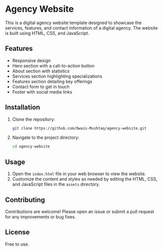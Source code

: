 # Agency Website

This is a digital agency website template designed to showcase the services, features, and contact information of a digital agency. The website is built using HTML, CSS, and JavaScript.

## Features

- Responsive design
- Hero section with a call-to-action button
- About section with statistics
- Services section highlighting specializations
- Features section detailing key offerings
- Contact form to get in touch
- Footer with social media links

## Installation

1. Clone the repository:
   ```sh
   git clone https://github.com/Owais-Mushtaq/agency-website.git
   ```
2. Navigate to the project directory:
   ```sh
   cd agency-website
   ```

## Usage

1. Open the `index.html` file in your web browser to view the website.
2. Customize the content and styles as needed by editing the HTML, CSS, and JavaScript files in the `assets` directory.

## Contributing

Contributions are welcome! Please open an issue or submit a pull request for any improvements or bug fixes.

## License

Free to use.
